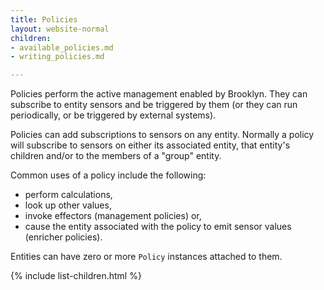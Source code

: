 ```yaml
---
title: Policies
layout: website-normal
children:
- available_policies.md
- writing_policies.md

---
```


Policies perform the active management enabled by Brooklyn.
They can subscribe to entity sensors and be triggered by them (or they can run periodically,
or be triggered by external systems).

Policies can add subscriptions to sensors on any entity. Normally a policy will subscribe to sensors on
either its associated entity, that entity's children and/or to the members of a "group" entity.

Common uses of a policy include the following:

*	perform calculations,
*	look up other values,
*	invoke effectors  (management policies) or,
*	cause the entity associated with the policy to emit sensor values (enricher policies).

Entities can have zero or more `Policy` instances attached to them.

{% include list-children.html %}
